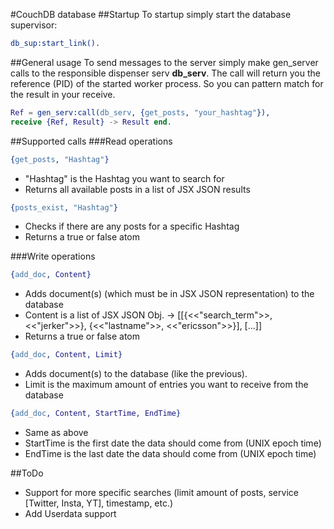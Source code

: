 #CouchDB database
##Startup
To startup simply start the database supervisor:
```erlang
db_sup:start_link().
```

##General usage
To send messages to the server simply make gen_server calls to the responsible dispenser serv <b>db_serv</b>.
The call will return you the reference (PID) of the started worker process.
So you can pattern match for the result in your receive.
```erlang
Ref = gen_serv:call(db_serv, {get_posts, "your_hashtag"}),
receive {Ref, Result} -> Result end.
```

##Supported calls
###Read operations
```erlang
{get_posts, "Hashtag"}
```
* "Hashtag" is the Hashtag you want to search for
* Returns all available posts in a list of JSX JSON results
```erlang
{posts_exist, "Hashtag"}
```
* Checks if there are any posts for a specific Hashtag
* Returns a true or false atom

###Write operations
```erlang
{add_doc, Content}
```
* Adds document(s) (which must be in JSX JSON representation) to the database
* Content is a list of JSX JSON Obj. -> [[{<<"search_term">>, <<"jerker">>}, {<<"lastname">>, <<"ericsson">>}], [...]]
* Returns a true or false atom
```erlang
{add_doc, Content, Limit}
```
* Adds document(s) to the database (like the previous). 
* Limit is the maximum amount of entries you want to receive from the database
```erlang
{add_doc, Content, StartTime, EndTime}
```
* Same as above
* StartTime is the first date the data should come from (UNIX epoch time)
* EndTime is the last date the data should come from (UNIX epoch time)

##ToDo
* Support for more specific searches (limit amount of posts, service [Twitter, Insta, YT], timestamp, etc.)
* Add Userdata support
